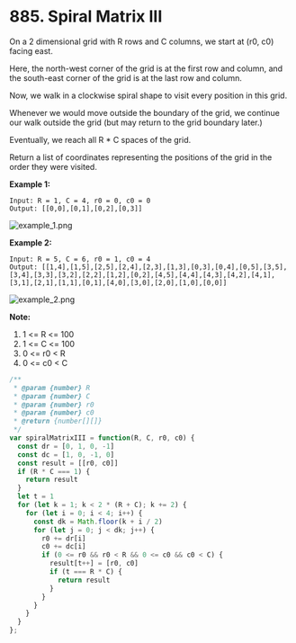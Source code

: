 # 885. Spiral Matrix III

On a 2 dimensional grid with R rows and C columns, we start at (r0, c0) facing east.

Here, the north-west corner of the grid is at the first row and column, and the south-east corner of the grid is at the last row and column.

Now, we walk in a clockwise spiral shape to visit every position in this grid. 

Whenever we would move outside the boundary of the grid, we continue our walk outside the grid (but may return to the grid boundary later.) 

Eventually, we reach all R * C spaces of the grid.

Return a list of coordinates representing the positions of the grid in the order they were visited.


**Example 1:**
```
Input: R = 1, C = 4, r0 = 0, c0 = 0
Output: [[0,0],[0,1],[0,2],[0,3]]
```
![example_1.png](https://s3-lc-upload.s3.amazonaws.com/uploads/2018/08/24/example_1.png)

**Example 2:**
```
Input: R = 5, C = 6, r0 = 1, c0 = 4
Output: [[1,4],[1,5],[2,5],[2,4],[2,3],[1,3],[0,3],[0,4],[0,5],[3,5],[3,4],[3,3],[3,2],[2,2],[1,2],[0,2],[4,5],[4,4],[4,3],[4,2],[4,1],[3,1],[2,1],[1,1],[0,1],[4,0],[3,0],[2,0],[1,0],[0,0]]
```
![example_2.png](https://s3-lc-upload.s3.amazonaws.com/uploads/2018/08/24/example_2.png)


**Note:**

1. 1 <= R <= 100
2. 1 <= C <= 100
3. 0 <= r0 < R
4. 0 <= c0 < C


```javascript
/**
 * @param {number} R
 * @param {number} C
 * @param {number} r0
 * @param {number} c0
 * @return {number[][]}
 */
var spiralMatrixIII = function(R, C, r0, c0) {
  const dr = [0, 1, 0, -1]
  const dc = [1, 0, -1, 0]
  const result = [[r0, c0]]
  if (R * C === 1) {
    return result
  }
  let t = 1
  for (let k = 1; k < 2 * (R + C); k += 2) {
    for (let i = 0; i < 4; i++) {
      const dk = Math.floor(k + i / 2)
      for (let j = 0; j < dk; j++) {
        r0 += dr[i]
        c0 += dc[i]
        if (0 <= r0 && r0 < R && 0 <= c0 && c0 < C) {
          result[t++] = [r0, c0]
          if (t === R * C) {
            return result
          }
        }
      }
    }    
  }
};
```
